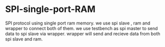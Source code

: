 # SPI-single-port-RAM
SPI protocol using single port ram memory.
we use spi slave , ram and wrapper to connect both of them.
we use testbench as spi master to send data to spi slave via wrapper.
wrapper will send and recieve data from both spi slave and ram.
